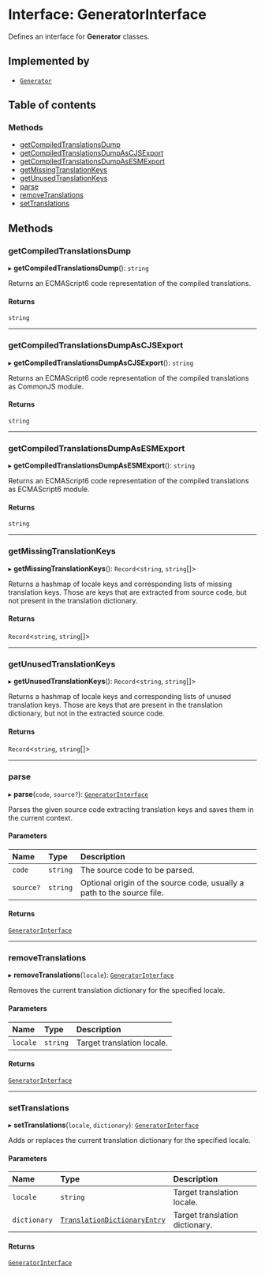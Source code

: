 # Interface: GeneratorInterface

Defines an interface for **Generator** classes.

## Implemented by

- [`Generator`](../classes/Generator.md)

## Table of contents

### Methods

- [getCompiledTranslationsDump](GeneratorInterface.md#getcompiledtranslationsdump)
- [getCompiledTranslationsDumpAsCJSExport](GeneratorInterface.md#getcompiledtranslationsdumpascjsexport)
- [getCompiledTranslationsDumpAsESMExport](GeneratorInterface.md#getcompiledtranslationsdumpasesmexport)
- [getMissingTranslationKeys](GeneratorInterface.md#getmissingtranslationkeys)
- [getUnusedTranslationKeys](GeneratorInterface.md#getunusedtranslationkeys)
- [parse](GeneratorInterface.md#parse)
- [removeTranslations](GeneratorInterface.md#removetranslations)
- [setTranslations](GeneratorInterface.md#settranslations)

## Methods

### getCompiledTranslationsDump

▸ **getCompiledTranslationsDump**(): `string`

Returns an ECMAScript6 code representation of the compiled translations.

#### Returns

`string`

___

### getCompiledTranslationsDumpAsCJSExport

▸ **getCompiledTranslationsDumpAsCJSExport**(): `string`

Returns an ECMAScript6 code representation of the compiled translations as CommonJS module.

#### Returns

`string`

___

### getCompiledTranslationsDumpAsESMExport

▸ **getCompiledTranslationsDumpAsESMExport**(): `string`

Returns an ECMAScript6 code representation of the compiled translations as ECMAScript6 module.

#### Returns

`string`

___

### getMissingTranslationKeys

▸ **getMissingTranslationKeys**(): `Record`<`string`, `string`[]\>

Returns a hashmap of locale keys and corresponding lists of missing translation keys.
Those are keys that are extracted from source code, but not present in the translation dictionary.

#### Returns

`Record`<`string`, `string`[]\>

___

### getUnusedTranslationKeys

▸ **getUnusedTranslationKeys**(): `Record`<`string`, `string`[]\>

Returns a hashmap of locale keys and corresponding lists of unused translation keys.
Those are keys that are present in the translation dictionary, but not in the extracted source code.

#### Returns

`Record`<`string`, `string`[]\>

___

### parse

▸ **parse**(`code`, `source?`): [`GeneratorInterface`](GeneratorInterface.md)

Parses the given source code extracting translation keys and saves them in the current context.

#### Parameters

| Name | Type | Description |
| :------ | :------ | :------ |
| `code` | `string` | The source code to be parsed. |
| `source?` | `string` | Optional origin of the source code, usually a path to the source file. |

#### Returns

[`GeneratorInterface`](GeneratorInterface.md)

___

### removeTranslations

▸ **removeTranslations**(`locale`): [`GeneratorInterface`](GeneratorInterface.md)

Removes the current translation dictionary for the specified locale.

#### Parameters

| Name | Type | Description |
| :------ | :------ | :------ |
| `locale` | `string` | Target translation locale. |

#### Returns

[`GeneratorInterface`](GeneratorInterface.md)

___

### setTranslations

▸ **setTranslations**(`locale`, `dictionary`): [`GeneratorInterface`](GeneratorInterface.md)

Adds or replaces the current translation dictionary for the specified locale.

#### Parameters

| Name | Type | Description |
| :------ | :------ | :------ |
| `locale` | `string` | Target translation locale. |
| `dictionary` | [`TranslationDictionaryEntry`](../README.md#translationdictionaryentry) | Target translation dictionary. |

#### Returns

[`GeneratorInterface`](GeneratorInterface.md)

